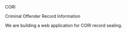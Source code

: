 CORI 

Criminal Offender Record Information

We are building a web application for CORI record sealing. 
